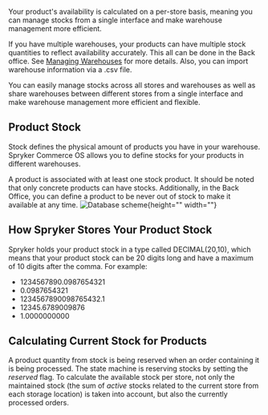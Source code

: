 Your product's availability is calculated on a per-store basis, meaning you can manage stocks from a single interface and make warehouse management more efficient.

If you have multiple warehouses, your products can have multiple stock quantities to reflect availability accurately. This all can be done in the Back office. See [Managing Warehouses](https://documentation.spryker.com/docs/managing-warehouses) for more details. Also, you can import warehouse information via a .csv file.

You can easily manage stocks across all stores and warehouses as well as share warehouses between different stores from a single interface and make warehouse management more efficient and flexible.

## Product Stock
Stock defines the physical amount of products you have in your warehouse. Spryker Commerce OS allows you to define stocks for your products in different warehouses.

A product is associated with at least one stock product. It should be noted that only concrete products can have stocks. Additionally, in the Back Office, you can define a product to be never out of stock to make it available at any time.
![Database scheme](https://spryker.s3.eu-central-1.amazonaws.com/docs/Features/Inventory+Management/Warehouse+Management/database-scheme-inventory.png){height="" width=""}

## How Spryker Stores Your Product Stock
Spryker holds your product stock in a type called DECIMAL(20,10), which means that your product stock can be 20 digits long and have a maximum of 10 digits after the comma. For example:

* 1234567890.0987654321
* 0.0987654321
* 1234567890098765432.1
* 12345.6789009876
* 1.0000000000

## Calculating Current Stock for Products
A product quantity from stock is being reserved when an order containing it is being processed. The state machine is reserving stocks by setting the *reserved* flag. To calculate the available stock per store, not only the maintained stock (the sum of *active* stocks related to the current store from each storage location) is taken into account, but also the currently processed orders.
